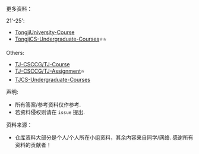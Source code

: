 更多资料：

21'-25': 
- [TongjiUniversity-Course](https://github.com/italas12138/TongjiUniversity-Course)
- [TongjiCS-Undergraduate-Courses](https://github.com/youknowwhom/TongjiCS-Undergraduate-Courses)⭐⭐

Others:
- [TJ-CSCCG/TJ-Course](https://github.com/TJ-CSCCG/TJCS-Course)
- [TJ-CSCCG/TJ-Assignment](https://github.com/TJ-CSCCG/TJCS-Assignment)⭐
- [TJCS-Undergraduate-Courses](https://github.com/zzhuncle/TJCS-Undergraduate-Courses)



声明:
- 所有答案/参考资料仅作参考.
- 若资料侵权则请在 `issue` 提出.


资料来源：
- 仓库资料大部分是个人/个人所在小组资料，其余内容来自同学/网络. 感谢所有资料的贡献者！
